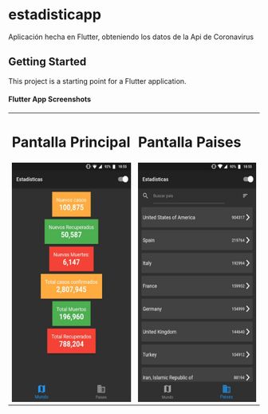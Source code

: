 # estadisticapp

Aplicación hecha en Flutter, obteniendo los datos de la Api de Coronavirus

## Getting Started

This project is a starting point for a Flutter application.

#### Flutter App Screenshots

<table>
  <tr>
    <td><h1>Pantalla Principal</h1></td>
     <td><h1>Pantalla Paises</h1></td>
  </tr>
  <tr>
    <td><img src="pantalla_inicial.jpg" width=270 height=480></td>
    <td><img src="pantalla_paises.jpg" width=270 height=480></td>
  </tr>
 </table>
